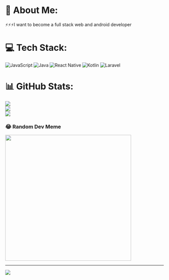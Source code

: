 # 💫 About Me:
⚡⚡⚡I want to become a full stack web and android developer 


# 💻 Tech Stack:
![JavaScript](https://img.shields.io/badge/javascript-%23323330.svg?style=for-the-badge&logo=javascript&logoColor=%23F7DF1E) ![Java](https://img.shields.io/badge/java-%23ED8B00.svg?style=for-the-badge&logo=openjdk&logoColor=white) ![React Native](https://img.shields.io/badge/react_native-%2320232a.svg?style=for-the-badge&logo=react&logoColor=%2361DAFB) ![Kotlin](https://img.shields.io/badge/kotlin-%237F52FF.svg?style=for-the-badge&logo=kotlin&logoColor=white) ![Laravel](https://img.shields.io/badge/laravel-%23FF2D20.svg?style=for-the-badge&logo=laravel&logoColor=white)
# 📊 GitHub Stats:
![](https://github-readme-stats.vercel.app/api?username=fajarsidik7&theme=dark&hide_border=false&include_all_commits=false&count_private=false)<br/>
![](https://github-readme-streak-stats.herokuapp.com/?user=fajarsidik7&theme=dark&hide_border=false)<br/>
![](https://github-readme-stats.vercel.app/api/top-langs/?username=fajarsidik7&theme=dark&hide_border=false&include_all_commits=false&count_private=false&layout=compact)

### 😂 Random Dev Meme
<img src='https://memer-new.vercel.app/' style="height: 400px;"/>

---
[![](https://visitcount.itsvg.in/api?id=fajarsidik7&icon=0&color=0)](https://visitcount.itsvg.in)

<!-- Proudly created with GPRM ( https://gprm.itsvg.in ) -->
